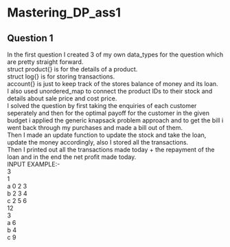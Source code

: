# Mastering_DP_ass1


## Question 1
In the first question I created 3 of my own data_types for the question which are pretty straight forward.<br>
struct product{} is for the details of a product.<br>
struct log{} is for storing transactions.<br>
account{} is just to keep track of the stores balance of money and its loan.<br>
I also used unordered_map to connect the product IDs to their stock and details about sale price and cost price.<br>
I solved the question by first taking the enquiries of each customer seperately and then for the optimal payoff for the customer in the given budget i applied the generic knapsack problem approach and to get the bill i went back through my purchases and made a bill out of them.<br>
Then I made an update function to update the stock and take the loan, update the money accordingly, also I stored all the transactions.<br>
Then I printed out all the transactions made today + the repayment of the loan and in the end the net profit made today.<br>
INPUT EXAMPLE:-<br>
3<br>
1<br>
a 0 2 3<br>
b 2 3 4<br>
c 2 5 6<br>
12<br>
3<br>
a 6<br>
b 4<br>
c 9<br>
